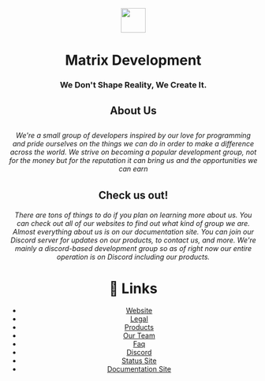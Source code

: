 <!DOCTYPE HTML>
<html>
  <body align="center">
    <div>
      <img src="https://cdn.discordapp.com/attachments/854544444161654826/893934648449716284/matrix-nobg.png" width="50" height="50"> <h1>Matrix Development</h1>
      <h3>We Don't Shape Reality, We Create It.</h3>
    </div>
    <div>
      <h2> About Us<h2>
      <h6>We're a small group of developers inspired by our love for programming and pride ourselves on the things we can do in order to make a difference across the world. We strive on becoming a popular development group, not for the money but for the reputation it can bring us and the opportunities we can earn</h6>
      <h2>Check us out!</h2>
      <h6>There are tons of things to do if you plan on learning more about us. You can check out all of our websites to find out what kind of group we are. Almost everything about us is on our documentation site. You can join our Discord server for updates on our products, to contact us, and more. We're mainly a discord-based development group so as of right now our entire operation is on Discord including our products.
    </div>
    <div>
      <h1>🔗 Links</h1>
      <ul>
        <li><a href="https://matrixdev.xyz/?from=github?reason=clicked-link">Website</a></li>
        <li><a href="https://matrixdev.xyz/legal">Legal</a></li>
        <li><a href="https://matrixdev.xyz/products">Products</a></li>
        <li><a href="https://matrixdev.xyz/team">Our Team</a></li>
        <li><a href="https://matrixdev.xyz/#faq">Faq</a></li>
        <li><a href="https://discord.gg/mtx">Discord</a></li>
        <li><a href="https://status.matrixdev.xyz">Status Site</a></li>
        <li><a href="https://docs.matrixdev.xyz">Documentation Site</a></li>
      </ul>
    </div>
  </body>
  </html>
